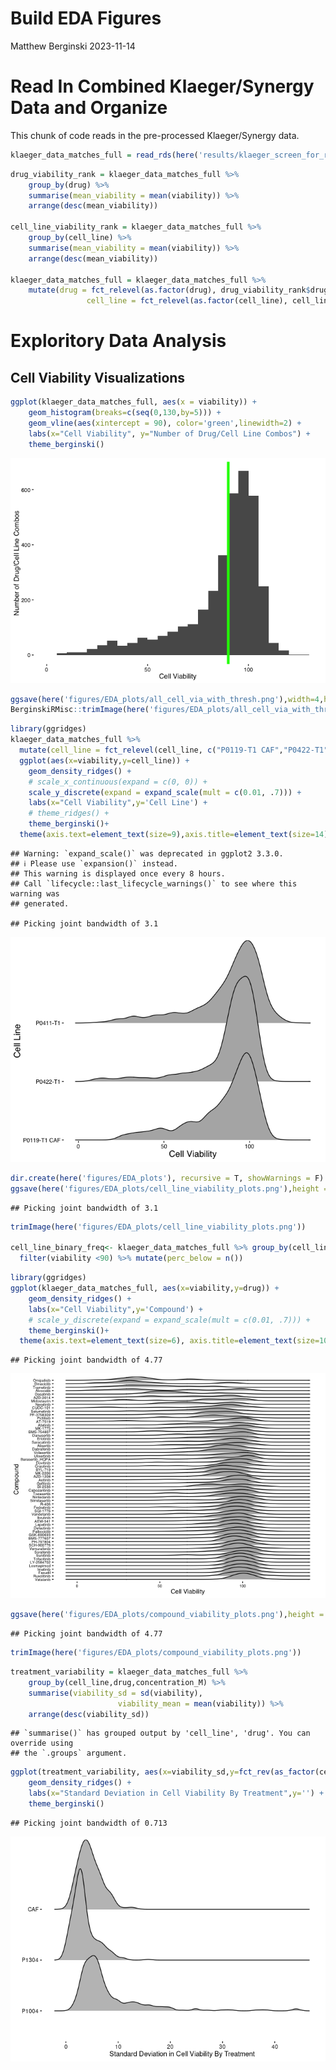 Build EDA Figures
================
Matthew Berginski
2023-11-14

# Read In Combined Klaeger/Synergy Data and Organize

This chunk of code reads in the pre-processed Klaeger/Synergy data.

``` r
klaeger_data_matches_full = read_rds(here('results/klaeger_screen_for_regression.rds')) 
```

``` r
drug_viability_rank = klaeger_data_matches_full %>%
    group_by(drug) %>%
    summarise(mean_viability = mean(viability)) %>%
    arrange(desc(mean_viability))

cell_line_viability_rank = klaeger_data_matches_full %>%
    group_by(cell_line) %>%
    summarise(mean_viability = mean(viability)) %>%
    arrange(desc(mean_viability))

klaeger_data_matches_full = klaeger_data_matches_full %>%
    mutate(drug = fct_relevel(as.factor(drug), drug_viability_rank$drug),
                 cell_line = fct_relevel(as.factor(cell_line), cell_line_viability_rank$cell_line))
```

# Exploritory Data Analysis

## Cell Viability Visualizations

``` r
ggplot(klaeger_data_matches_full, aes(x = viability)) + 
    geom_histogram(breaks=c(seq(0,130,by=5))) +
    geom_vline(aes(xintercept = 90), color='green',linewidth=2) +
    labs(x="Cell Viability", y="Number of Drug/Cell Line Combos") +
    theme_berginski()
```

![](build_screen_EDA_figures_files/figure-gfm/distribution%20of%20viability-1.png)<!-- -->

``` r
ggsave(here('figures/EDA_plots/all_cell_via_with_thresh.png'),width=4,height=2.75)
BerginskiRMisc::trimImage(here('figures/EDA_plots/all_cell_via_with_thresh.png'))
```

``` r
library(ggridges)
klaeger_data_matches_full %>%
  mutate(cell_line = fct_relevel(cell_line, c("P0119-T1 CAF","P0422-T1","P0411-T1")))%>%
  ggplot(aes(x=viability,y=cell_line)) +
    geom_density_ridges() +
    # scale_x_continuous(expand = c(0, 0)) +
    scale_y_discrete(expand = expand_scale(mult = c(0.01, .7))) +
    labs(x="Cell Viability",y='Cell Line') +
    # theme_ridges() +
    theme_berginski()+
  theme(axis.text=element_text(size=9),axis.title=element_text(size=14))
```

    ## Warning: `expand_scale()` was deprecated in ggplot2 3.3.0.
    ## ℹ Please use `expansion()` instead.
    ## This warning is displayed once every 8 hours.
    ## Call `lifecycle::last_lifecycle_warnings()` to see where this warning was
    ## generated.

    ## Picking joint bandwidth of 3.1

![](build_screen_EDA_figures_files/figure-gfm/unnamed-chunk-2-1.png)<!-- -->

``` r
dir.create(here('figures/EDA_plots'), recursive = T, showWarnings = F)
ggsave(here('figures/EDA_plots/cell_line_viability_plots.png'),height = 6, width = 4)
```

    ## Picking joint bandwidth of 3.1

``` r
trimImage(here('figures/EDA_plots/cell_line_viability_plots.png'))

cell_line_binary_freq<- klaeger_data_matches_full %>% group_by(cell_line) %>% select(viability, cell_line) %>% mutate(total_rows = n())%>%
  filter(viability <90) %>% mutate(perc_below = n())
```

``` r
library(ggridges)
ggplot(klaeger_data_matches_full, aes(x=viability,y=drug)) +
    geom_density_ridges() +
    labs(x="Cell Viability",y='Compound') +
    # scale_y_discrete(expand = expand_scale(mult = c(0.01, .7))) +
    theme_berginski()+
  theme(axis.text=element_text(size=6), axis.title=element_text(size=10))
```

    ## Picking joint bandwidth of 4.77

![](build_screen_EDA_figures_files/figure-gfm/unnamed-chunk-3-1.png)<!-- -->

``` r
ggsave(here('figures/EDA_plots/compound_viability_plots.png'),height = 4.6, width=4.5)
```

    ## Picking joint bandwidth of 4.77

``` r
trimImage(here('figures/EDA_plots/compound_viability_plots.png'))
```

``` r
treatment_variability = klaeger_data_matches_full %>% 
    group_by(cell_line,drug,concentration_M) %>% 
    summarise(viability_sd = sd(viability),
                        viability_mean = mean(viability)) %>% 
    arrange(desc(viability_sd))
```

    ## `summarise()` has grouped output by 'cell_line', 'drug'. You can override using
    ## the `.groups` argument.

``` r
ggplot(treatment_variability, aes(x=viability_sd,y=fct_rev(as_factor(cell_line)))) +
    geom_density_ridges() +
    labs(x="Standard Deviation in Cell Viability By Treatment",y='') +
    theme_berginski()
```

    ## Picking joint bandwidth of 0.713

![](build_screen_EDA_figures_files/figure-gfm/unnamed-chunk-4-1.png)<!-- -->
